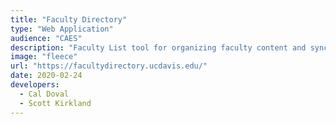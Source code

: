 ```yaml
---
title: "Faculty Directory"
type: "Web Application"
audience: "CAES"
description: "Faculty List tool for organizing faculty content and syncing with sitefarm"
image: "fleece"
url: "https://facultydirectory.ucdavis.edu/"
date: 2020-02-24
developers:
  - Cal Doval
  - Scott Kirkland
---
```

